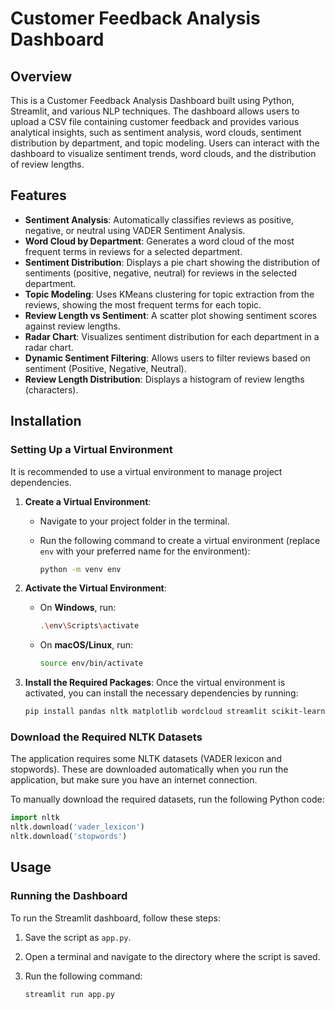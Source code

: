 # Customer Feedback Analysis Dashboard

## Overview
This is a Customer Feedback Analysis Dashboard built using Python, Streamlit, and various NLP techniques. The dashboard allows users to upload a CSV file containing customer feedback and provides various analytical insights, such as sentiment analysis, word clouds, sentiment distribution by department, and topic modeling. Users can interact with the dashboard to visualize sentiment trends, word clouds, and the distribution of review lengths.

## Features
- **Sentiment Analysis**: Automatically classifies reviews as positive, negative, or neutral using VADER Sentiment Analysis.
- **Word Cloud by Department**: Generates a word cloud of the most frequent terms in reviews for a selected department.
- **Sentiment Distribution**: Displays a pie chart showing the distribution of sentiments (positive, negative, neutral) for reviews in the selected department.
- **Topic Modeling**: Uses KMeans clustering for topic extraction from the reviews, showing the most frequent terms for each topic.
- **Review Length vs Sentiment**: A scatter plot showing sentiment scores against review lengths.
- **Radar Chart**: Visualizes sentiment distribution for each department in a radar chart.
- **Dynamic Sentiment Filtering**: Allows users to filter reviews based on sentiment (Positive, Negative, Neutral).
- **Review Length Distribution**: Displays a histogram of review lengths (characters).

## Installation

### Setting Up a Virtual Environment

It is recommended to use a virtual environment to manage project dependencies.

1. **Create a Virtual Environment**:
   - Navigate to your project folder in the terminal.
   - Run the following command to create a virtual environment (replace `env` with your preferred name for the environment):

     ```bash
     python -m venv env
     ```

2. **Activate the Virtual Environment**:
   - On **Windows**, run:

     ```bash
     .\env\Scripts\activate
     ```

   - On **macOS/Linux**, run:

     ```bash
     source env/bin/activate
     ```

3. **Install the Required Packages**:
   Once the virtual environment is activated, you can install the necessary dependencies by running:

   ```bash
   pip install pandas nltk matplotlib wordcloud streamlit scikit-learn numpy

### Download the Required NLTK Datasets
The application requires some NLTK datasets (VADER lexicon and stopwords). These are downloaded automatically when you run the application, but make sure you have an internet connection.

To manually download the required datasets, run the following Python code:

```python
import nltk
nltk.download('vader_lexicon')
nltk.download('stopwords')
```
## Usage

### Running the Dashboard
To run the Streamlit dashboard, follow these steps:

1. Save the script as `app.py`.
2. Open a terminal and navigate to the directory where the script is saved.
3. Run the following command:

   ```bash
   streamlit run app.py
   ```
